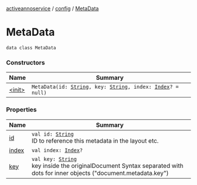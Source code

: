 [activeannoservice](../../index.md) / [config](../index.md) / [MetaData](./index.md)

# MetaData

`data class MetaData`

### Constructors

| Name | Summary |
|---|---|
| [&lt;init&gt;](-init-.md) | `MetaData(id: `[`String`](https://kotlinlang.org/api/latest/jvm/stdlib/kotlin/-string/index.html)`, key: `[`String`](https://kotlinlang.org/api/latest/jvm/stdlib/kotlin/-string/index.html)`, index: `[`Index`](../-index.md)`? = null)` |

### Properties

| Name | Summary |
|---|---|
| [id](id.md) | `val id: `[`String`](https://kotlinlang.org/api/latest/jvm/stdlib/kotlin/-string/index.html)<br>ID to reference this metadata in the layout etc. |
| [index](--index--.md) | `val index: `[`Index`](../-index.md)`?` |
| [key](key.md) | `val key: `[`String`](https://kotlinlang.org/api/latest/jvm/stdlib/kotlin/-string/index.html)<br>key inside the originalDocument Syntax separated with dots for inner objects ("document.metadata.key") |
